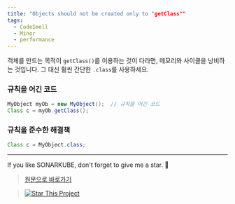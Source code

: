 ```yaml
---
title: "Objects should not be created only to "getClass""
tags:
  - CodeSmell
  - Minor
  - performance
---
```


객체를 만드는 목적이 `getClass()`를 이용하는 것이 다라면, 메모리와 사이클을 낭비하는 것입니다.
그 대신 훨씬 간단한 `.class`를 사용하세요.

### 규칙을 어긴 코드

```java
MyObject myOb = new MyObject();  // 규칙을 어긴 코드
Class c = myOb.getClass();
```

### 규칙을 준수한 해결책

```java
Class c = MyObject.class;
```

---

If you like SONARKUBE, don't forget to give me a star. :star2:

> [원문으로 바로가기](https://rules.sonarsource.com/java/RSPEC-2133)

> [![Star This Project](https://img.shields.io/github/stars/kantabile/sonarkube.svg?label=Stars&style=social)](https://github.com/kantabile/sonarkube)
